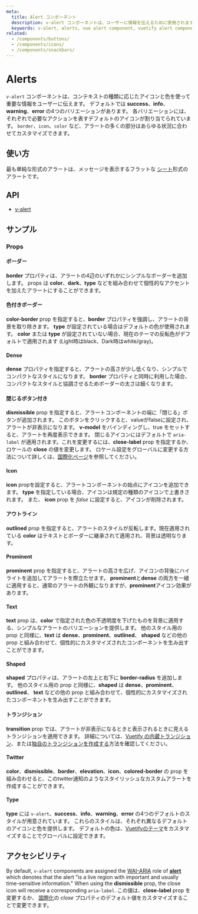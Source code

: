 ```yaml
---
meta:
  title: Alert コンポーネント
  description: v-alert コンポーネントは、ユーザーに情報を伝えるために使用されます。 4つのコンテキストスタイルがあり、目立つようにデザインされています。
  keywords: v-alert, alerts, vue alert component, vuetify alert component
related:
  - /components/buttons/
  - /components/icons/
  - /components/snackbars/
---
```


# Alerts

`v-alert` コンポーネントは、コンテキストの種類に応じたアイコンと色を使って重要な情報をユーザーに伝えます。 デフォルトでは **success**、**info**、**warning**、**error** の4つのバリエーションがあります。 各バリエーションには、それぞれで必要なアクションを表すデフォルトのアイコンが割り当てられています。 `border`、`icon`、`color` など、アラートの多くの部分はあらゆる状況に合わせてカスタマイズできます。

<entry-ad />

## 使い方

最も単純な形式のアラートは、メッセージを表示するフラットな [シート](/components/sheets)形式のアラートです。

<usage name="v-alert" />

## API

- [v-alert](/api/v-alert)

<inline-api page="components/alerts" />

## サンプル

### Props

#### ボーダー

**border** プロパティは、アラートの4辺のいずれかにシンプルなボーダーを追加します。 props は **color**、**dark**、**type** などを組み合わせて個性的なアクセントを加えたアラートにすることができます。

<example file="v-alert/prop-border" />

#### 色付きボーダー

**color-border** prop を指定すると、**border** プロパティを強調し、アラートの背景を取り除きます。 **type** が設定されている場合はデフォルトの色が使用されます。 **color** または **type** が設定されていない場合、現在のテーマの反転色がデフォルトで適用されます (Light時はblack、Dark時はwhite/gray)。

<example file="v-alert/prop-colored-border" />

#### Dense

**dense** プロパティを指定すると、アラートの高さが少し低くなり、シンプルでコンパクトなスタイルになります。 **border** プロパティと同時に利用した場合、コンパクトなスタイルと協調させるためボーダーの太さは細くなります。

<example file="v-alert/prop-dense" />

#### 閉じるボタン付き

**dismissible** prop を指定すると、アラートコンポーネントの端に「閉じる」ボタンが追加されます。 このボタンをクリックすると、valueがfalseに設定され、アラートが非表示になります。 **v-model** をバインディングし、true をセットすると、アラートを再度表示できます。 閉じるアイコンにはデフォルトで `aria-label` が適用されます。これを変更するには、**close-label** prop を指定するか、ロケールの **close** の値を変更します。 ロケール設定をグローバルに変更する方法について詳しくは、[国際化ページ](/features/internationalization)を参照してください。

<example file="v-alert/prop-dismissible" />

#### Icon

**icon** propを設定すると、アラートコンポーネントの始点にアイコンを追加できます。 **type** を指定している場合、アイコンは規定の種類のアイコンで上書きされます。 また、 **icon** prop を _false_ に設定すると、アイコンが削除されます。

<example file="v-alert/prop-icon" />

#### アウトライン

**outlined** prop を指定すると、アラートのスタイルが反転します。現在適用されている **color** はテキストとボーダーに継承されて適用され、背景は透明なります。

<example file="v-alert/prop-outlined" />

<discovery-ad />

#### Prominent

**prominent** prop を指定すると、アラートの高さを広げ、アイコンの背後にハイライトを追加してアラートを際立たせます。 **prominent**と**dense** の両方を一緒に適用すると、通常のアラートの外観になりますが、**prominent**アイコン効果があります。

<example file="v-alert/prop-prominent" />

#### Text

**text** prop は、**color** で指定された色の不透明度を下げたものを背景に適用する、シンプルなアラートのバリエーションを提供します。 他のスタイル用の prop と同様に、**text** は **dense**、**prominent**、**outlined**、 **shaped** などの他の prop と組み合わせて、個性的にカスタマイズされたコンポーネントを生み出すことができます。

<example file="v-alert/prop-text" />

#### Shaped

**shaped** プロパティは、アラートの左上と右下に **border-radius**  を追加します。 他のスタイル用の prop と同様に、**shaped** は **dense**、**prominent**、**outlined**、 **text** などの他の prop と組み合わせて、個性的にカスタマイズされたコンポーネントを生み出すことができます。

<example file="v-alert/prop-shaped" />

#### トランジション

**transition** prop では、アラートが非表示になるときと表示されるときに見えるトランジションを適用できます。 詳細については、[Vuetify の内蔵トランジション](/styles/transitions#motion)、または[独自のトランジションを作成する](/styles/transitions#create-your-own)方法を確認してください。

<example file="v-alert/prop-transition" />

#### Twitter

**color**、**dismissible**、**border**、**elevation**、**icon**、**colored-border** の prop を組み合わせると、このtwitter通知のようなスタイリッシュなカスタムアラートを作成することができます。

<example file="v-alert/misc-twitter" />

#### Type

**type** には `v-alert`、**success**、**info**、**warning**、**error** の4つのデフォルトのスタイルが用意されています。 これらのスタイルは、それぞれ異なるデフォルトのアイコンと色を提供します。 デフォルトの色は、[Vuetifyのテーマ](/features/theme)をカスタマイズすることでグローバルに設定できます。

<example file="v-alert/prop-type" />

## アクセシビリティ

<vuetify-ad slug="vs-video-accessibility" />

By default, `v-alert` components are assigned the [WAI-ARIA](https://www.w3.org/WAI/standards-guidelines/aria/) role of [**alert**](https://www.w3.org/TR/wai-aria/#alert) which denotes that the alert \"is a live region with important and usually time-sensitive information.\" When using the **dismissible** prop, the close icon will receive a corresponding `aria-label`. この値は、**close-label** prop を変更するか、 [国際化](/features/internationalization)の _close_ プロパティのデフォルト値をカスタマイズすることで変更できます。

<backmatter />

